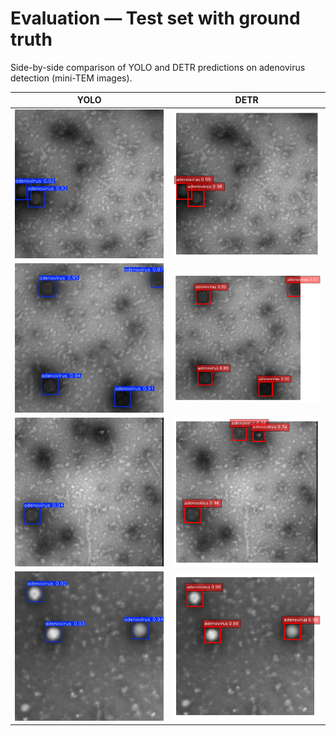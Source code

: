 # Evaluation — Test set with ground truth

Side-by-side comparison of YOLO and DETR predictions on adenovirus detection (mini-TEM images).

| YOLO | DETR |
|------|------|
| <img src="images/Evaluation/Yolo/4_patch_1.jpg" width="400"/> | <img src="images/Evaluation/Detr/pred_35.png" width="400"/> |
| <img src="images/Evaluation/Yolo/4_patch_5.jpg" width="400"/> | <img src="images/Evaluation/Detr/pred_36.png" width="400"/> |
| <img src="images/Evaluation/Yolo/5_patch_6.jpg" width="400"/> | <img src="images/Evaluation/Detr/pred_38.png" width="400"/> |
| <img src="images/Evaluation/Yolo/6_patch_1.jpg" width="400"/> | <img src="images/Evaluation/Detr/pred_39.png" width="400"/> |
